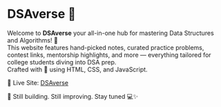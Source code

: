 # DSAverse 🚀

Welcome to **DSAverse**  your all-in-one hub for mastering Data Structures and Algorithms! 🌟  
This website features hand-picked notes, curated practice problems, contest links, mentorship highlights, and more — everything tailored for college students diving into DSA prep.  
Crafted with 💙 using HTML, CSS, and JavaScript.

🔗 Live Site: [DSAverse](https://tanyachandela.github.io/DSAverse/)


📁 Still building. Still improving. Stay tuned 💻✨

